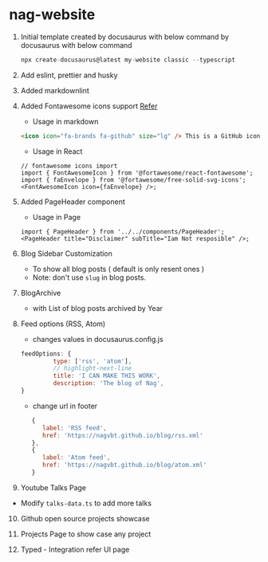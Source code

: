 # nag-website

<!--markdownlint-disable MD029-->

1. Initial template created by docusaurus with below command by docusaurus
   with below command

   ```js
   npx create-docusaurus@latest my-website classic --typescript
   ```

2. Add eslint, prettier and husky

3. Added markdownlint

4. Added Fontawesome icons support
   [Refer](https://docusaurus.community/knowledge/design/icons/fontawesome/)

   - Usage in markdown

   ```md
   <icon icon="fa-brands fa-github" size="lg" /> This is a GitHub icon.
   ```

   - Usage in React

   ```tsx
   // fontawesome icons import
   import { FontAwesomeIcon } from '@fortawesome/react-fontawesome';
   import { faEnvelope } from '@fortawesome/free-solid-svg-icons';
   <FontAwesomeIcon icon={faEnvelope} />;
   ```

5. Added PageHeader component

   - Usage in Page

   ```tsx
   import { PageHeader } from '../../components/PageHeader';
   <PageHeader title="Disclaimer" subTitle="Iam Not resposible" />;
   ```

6. Blog Sidebar Customization

   - To show all blog posts ( default is only resent ones )
   - Note: don't use `slug` in blog posts.

7. BlogArchive

   - with List of blog posts archived by Year

8. Feed options (RSS, Atom)

   - changes values in docusaurus.config.js

   ```js
   feedOptions: {
            type: ['rss', 'atom'],
            // highlight-next-line
            title: 'I CAN MAKE THIS WORK',
            description: 'The blog of Nag',
   }
   ```

   - change url in footer

   ```js
      {
         label: 'RSS feed',
         href: 'https://nagvbt.github.io/blog/rss.xml'
      },
      {
         label: 'Atom feed',
         href: 'https://nagvbt.github.io/blog/atom.xml'
      }

   ```

9. Youtube Talks Page

- Modify `talks-data.ts` to add more talks

10. Github open source projects showcase

11. Projects Page to show case any project

12. Typed - Integration refer UI page
